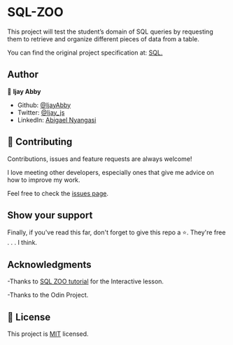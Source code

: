 # SQL-ZOO

This project will test the student’s domain of SQL queries by requesting them to retrieve and organize different pieces of data from a table.

You can find the original project specification at: [SQL.](https://www.theodinproject.com/courses/databases/lessons/sql)


## Author

👤 **Ijay Abby**

- Github: [@IjayAbby](https://github.com/IjayAbby)
- Twitter: [@Ijay_js](https://twitter.com/Ijay_js)
- LinkedIn: [Abigael Nyangasi](https://www.linkedin.com/in/ijayabby4/)

## 🤝 Contributing

Contributions, issues and feature requests are always welcome!

I love meeting other developers, especially ones that give me advice on how to improve my work.

Feel free to check the [issues page](https://github.com/IjayAbby/SQL-ZOO/issues).

## Show your support

Finally, if you've read this far, don't forget to give this repo a ⭐️. They're free . . . I think.

## Acknowledgments

-Thanks to [SQL ZOO tutorial](https://sqlzoo.net/wiki/SQL_Tutorial) for the Interactive lesson.

-Thanks to the Odin Project.



## 📝 License

This project is [MIT](https://github.com/IjayAbby/SQL-ZOO/blob/develop/LICENSE) licensed.
